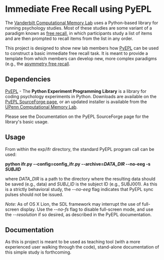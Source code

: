 # Immediate Free Recall using PyEPL

The [Vanderbilt Computational Memory Lab](https://memory.psy.vanderbilt.edu) uses a Python-based library for running psychology studies.  Most of these studies are some variant of a paradigm known as [free recall](https://en.wikipedia.org/wiki/Free_recall), in which participants study a list of items and are then prompted to recall items from the list in any order.

This project is designed to show new lab members how [PyEPL](http://pyepl.sourceforge.net/) can be used to construct a basic immediate free recall task.  It is meant to provide a template from which members can develop new, more complex paradigms (e.g., the [asymmetry free recall](https://github.com/jmccluey/asym-free-recall).


## Dependencies

[PyEPL](http://pyepl.sourceforge.net/) - The **Python Experiment Programming Library** is a library for coding psychology experiments in Python.  Downloads are available on the [PyEPL SourceForge page](http://pyepl.sourceforge.net/), or an updated installer is available from the [UPenn Computational Memory Lab](http://memory.psych.upenn.edu/Software).

Please see the Documentation on the PyEPL SourceForge page for the library's basic usage.

## Usage

From within the exp/ifr directory, the standard PyEPL program call can be used:

**python ifr.py --config=config_ifr.py --archive=_DATA_DIR_ --no-eeg -s _SUBJID_**

where _DATA_DIR_ is a path to the directory where the resulting data should be saved (e.g., data) and _SUBJ_ID_ is the subject ID (e.g., SUBJ001).  As this is a strictly behavioral study, the _--no-eeg_ flag indicates that PyEPL sync pulses should not be issued.

_Note:_ As of OS X Lion, the SDL framework may interrupt the use of full-screen display.  Use the _--no-fs_ flag to disable full-screen mode, and use the _--resolution_ if so desired, as described in the PyEPL documentation.

## Documentation

As this is project is meant to be used as teaching tool (with a more experienced user walking through the code), stand-alone documentation of this simple study is forthcoming.
